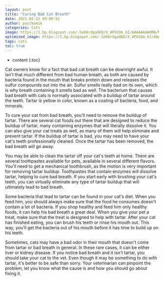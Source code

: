```yaml
---
layout: post
title: "Curing Bad Cat Breath"
date: 2021-02-22 09:09:52
author: postkomik
categories: Cats 
image: https://1.bp.blogspot.com/-Sa9ArdgaUK8/X_APU1Qm_bI/AAAAAAAAOMA/MLROrBEk7vsxlFrLfgL97ryVs-A9LKcFQCLcBGAsYHQ/w320-h195/kucing.jpg
optimized_image: https://1.bp.blogspot.com/-Sa9ArdgaUK8/X_APU1Qm_bI/AAAAAAAAOMA/MLROrBEk7vsxlFrLfgL97ryVs-A9LKcFQCLcBGAsYHQ/w320-h195/kucing.jpg
tags: cats
toc: true
---
```

* content
{:toc}

Cat owners know for a fact that bad cat breath can be downright awful.  It isn't that much different from bad human breath, as both are caused by bacteria found in the mouth that breaks protein down and releases the sulfur compounds out into the air.  Sulfur smells really bad on its own, which is why breath containing it smells bad as well.  The bacterium that causes bad breath with cats is normally associated with a buildup of tartar around the teeth.  Tartar is yellow in color, known as a coating of bacteria, food, and minerals.

To cure your cat from bad breath, you'll need to remove the buildup of tartar.  There are several cat foods out there that are designed to reduce the buildup of tartar, many containing enzymes that will literally dissolve it.  You can also give your cat treats as well, as many of them will help eliminate and prevent tartar.  If the buildup of tartar is bad, you may need to have your cat's teeth professionally cleaned.  Once the tartar has been removed, the bad breath will go away.

You may be able to clean the tartar off your cat's teeth at home.  There are several toothpastes available for pets, available in several different flavors.  You'll need to get a mechanical toothbrush, as the motion is very important for removing tartar buildup.  Toothpastes that contain enzymes will dissolve tartar, helping to cure bad breath.  If you start early with brushing your cat's teeth, you can virtually eliminate any type of tartar buildup that will ultimately lead to bad breath.

Some bacteria that lead to tartar can be found in your cat's diet.  When you feed him, you should always make sure that the food he consumes doesn't contain a lot of bacteria.  If you shop healthy and feed him only healthy foods, it can help his bad breath a great deal.  When you give your pet a treat, make sure that the treat is designed to help with tartar.  After your cat has finished eating, you can brush his teeth or rinse his mouth out.  This way, you'll get the bacteria out of his mouth before it has time to build up on his teeth.

Sometimes, cats may have a bad odor in their mouth that doesn't come from tartar or bad breath in general.  In these rare cases, it can be either liver or kidney disease.  If you notice bad breath and it isn't tartar, you should take your cat to the vet.  Even though it may be something to do with tartar, it's better to be safe than sorry.  Your veterinarian can pinpoint the problem, let you know what the cause is  and how you should go about fixing it.

